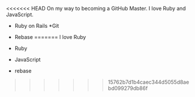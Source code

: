 <<<<<<< HEAD
On my way to becoming a GitHub Master. I love Ruby and JavaScript.

* Ruby on Rails
*Git
* Rebase
=======
I love Ruby

* Ruby
* JavaScript
* rebase
>>>>>>> 15762b7d1b4caec344d5055d8aebd099279db86f
